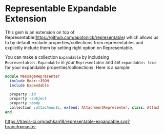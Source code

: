 # Representable Expandable Extension
This gem is an extension on top of Representable(https://github.com/apotonick/representable) which allows us to by default exclude properties/collections from representables and explicitly include them by setting right option on Representable. 

You can make a collection `Expandable` by includeing `Representable::Expandable` in your `Representable` and set `expandable: true` for your expandable properties/colloections. Here is a sample:

```ruby
module MessageRepresenter
  include Roar::JSON
  include Expandable

  property :id
  property :subject
  property :body
  collection :attachments, extend: AttachmentRepresenter, class: Attachment, expandable: true
end
```


https://travis-ci.org/ashkan18/representable-expandable.svg?branch=master